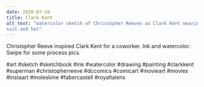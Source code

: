 ```yaml
---
date: 2020-07-10
title: Clark Kent
alt_text: "watercolor sketch of Christopher Reeves as Clark Kent wearing a
suit and hat"
---
```


Christopher Reeve inspired Clark Kent for a coworker. Ink and watercolor.
Swipe for some process pics.

#art #sketch #sketchbook #ink #watercolor #drawing #painting #clarkkent
#superman #christopherreeve #dccomics #comicart #movieart #movies #instaart
#moleskine #fabercastell #royaltalens

